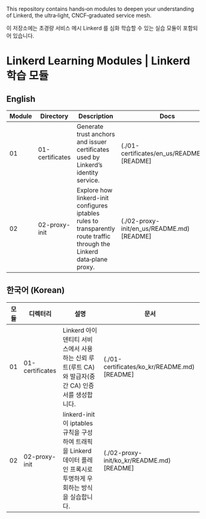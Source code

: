 This repository contains hands‑on modules to deepen your understanding of Linkerd, the ultra‑light, CNCF‑graduated service mesh.

이 저장소에는 초경량 서비스 메시 Linkerd 를 심화 학습할 수 있는 실습 모듈이 포함되어 있습니다.

# Linkerd Learning Modules | Linkerd 학습 모듈

## English

Module | Directory | Description | Docs |
| --- | --- | --- | --- |
01 | 01-certificates | Generate trust anchors and issuer certificates used by Linkerd’s identity service. | (./01-certificates/en_us/README.md)[README] | 
02 | 02-proxy-init | Explore how linkerd-init configures iptables rules to transparently route traffic through the Linkerd data‑plane proxy. | (./02-proxy-init/en_us/README.md)[README] |


## 한국어 (Korean)

| 모듈 | 디렉터리 | 설명 | 문서 |
| --- | --- | --- | --- |
| 01 | 01-certificates | Linkerd 아이덴티티 서비스에서 사용하는 신뢰 루트(루트 CA)와 발급자(중간 CA) 인증서를 생성합니다.  | (./01-certificates/ko_kr/README.md)[README] |
| 02 | 02-proxy-init | linkerd-init이 iptables 규칙을 구성하여 트래픽을 Linkerd 데이터 플레인 프록시로 투명하게 우회하는 방식을 실습합니다. | (./02-proxy-init/ko_kr/README.md)[README] |